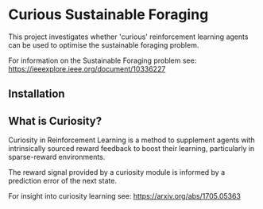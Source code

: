 # Curious Sustainable Foraging
This project investigates whether 'curious' reinforcement learning agents can be used to optimise the sustainable foraging problem.

For information on the Sustainable Foraging problem see:
https://ieeexplore.ieee.org/document/10336227

## Installation

## What is Curiosity?
Curiosity in Reinforcement Learning is a method to supplement agents with intrinsically sourced reward feedback to boost their learning, particularly in sparse-reward environments. 

The reward signal provided by a curiosity module is informed by a prediction error of the next state.

For insight into curiosity learning see:
https://arxiv.org/abs/1705.05363

